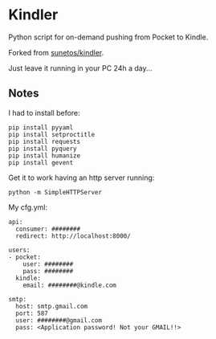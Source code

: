 # Kindler
Python script for on-demand pushing from Pocket to Kindle.

Forked from [sunetos/kindler](https://github.com/sunetos/kindler).

Just leave it running in your PC 24h a day...

## Notes

I had to install before:
```
pip install pyyaml
pip install setproctitle
pip install requests
pip install pyquery
pip install humanize
pip install gevent
```

Get it to work having an http server running:
```
python -m SimpleHTTPServer
```

My cfg.yml:
```
api:
  consumer: ########
  redirect: http://localhost:8000/

users:
- pocket:
    user: ########
    pass: ########
  kindle:
    email: ########@kindle.com

smtp:
  host: smtp.gmail.com
  port: 587
  user: ########@gmail.com
  pass: <Application password! Not your GMAIL!!>
```
